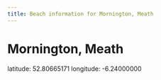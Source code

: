 ```yaml
---
title: Beach information for Mornington, Meath
---
```

# Mornington, Meath 

<div class="location-info">latitude: 52.80665171 longitude: -6.24000000</div>
<div id="met-eireann-warnings" onload="get_met_eireann_warnings(EI21)"></div>
<div></div>
